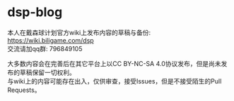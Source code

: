 # dsp-blog

本人在戴森球计划官方wiki上发布内容的草稿与备份: https://wiki.biligame.com/dsp  
交流请加qq群: 796849105  

大多数内容会在完善后在其它平台上以CC BY-NC-SA 4.0协议发布，但是尚未发布的草稿保留一切权利。  
与wiki上的内容可能存在出入，仅供审查，接受Issues，但是不接受陌生的Pull Requests。  
